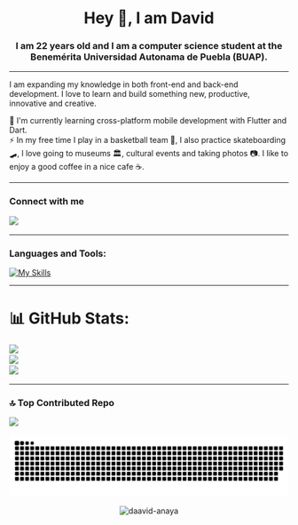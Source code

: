 <h1 align="center">Hey 👋, I am David</h1>

<h3 align="center">I am 22 years old and I am a computer science student at the Benemérita Universidad Autonama de Puebla (BUAP). </h3>

<hr><p> I am expanding my knowledge in both front-end and back-end development. I love to learn and build something new, productive, innovative and creative.</p>
<p align="left">🌱 I'm currently learning cross-platform mobile development with Flutter and Dart.<br>⚡ In my free time I play in a basketball team 🏀, I also practice skateboarding 🛹, I love going to museums 🏛, cultural events and taking photos 📷. I like to enjoy a good coffee in a nice cafe ☕.</p> <hr>

<h3 align="left">Connect with me</h3>
<p align="left">
  <a
  href="https://mail.google.com/mail/?view=cm&fs=1&to=daavidanaya@gmail.com&su=&body="
  target="_blank"
   rel="noopener noreferrer"
  >
    <img href="https://skillicons.dev" src="https://skillicons.dev/icons?i=gmail" />
  </a>
</p> <hr>

<h3 align="left">Languages and Tools:</h3>
<p align="left">
 
  [![My Skills](https://skillicons.dev/icons?i=c,cs,java,py,js,html,css,mysql,git,vscode,eclipse,linux&perline=4)](https://skillicons.dev)
</p> <hr>

# 📊 GitHub Stats:
![](https://github-readme-stats.vercel.app/api?username=Daavid-Anaya&theme=dark&hide_border=false&include_all_commits=false&count_private=false)<br/>
![](https://nirzak-streak-stats.vercel.app/?user=Daavid-Anaya&theme=dark&hide_border=false)<br/>
![](https://github-readme-stats.vercel.app/api/top-langs/?username=Daavid-Anaya&theme=dark&hide_border=false&include_all_commits=false&count_private=false&layout=compact)


<!-- 
## 🏆 GitHub Trophies
![](https://github-profile-trophy.vercel.app/?username=Daavid-Anaya&theme=radical&no-frame=false&no-bg=false&margin-w=4)
-->

<hr>

### 🔝 Top Contributed Repo
![](https://github-contributor-stats.vercel.app/api?username=Daavid-Anaya&limit=5&theme=dark&combine_all_yearly_contributions=true)

<div align="center">

 ![snake gif](https://github.com/Daavid-Anaya/Daavid-Anaya/blob/output/github-snake-dark.svg)

</div>

<div align="center">
 <img src="https://komarev.com/ghpvc/?username=daavid-anaya&label=Profile%20views&color=0e75b6&style=flat" alt="daavid-anaya" />
</div>
